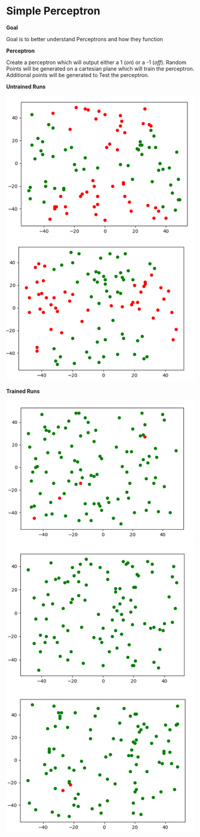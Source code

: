 # Simple Perceptron

**Goal**

Goal is to better understand Perceptrons and how they function

**Perceptron**

Create a perceptron which will output either a 1 (*on*) or a -1 (*off*).
Random Points will be generated on a cartesian plane which will train the
perceptron. Additional points will be generated to Test the perceptron.

**Untrained Runs**

![Untrained](Images/UnTrained1.png)
![Untrained](Images/unTrained2.png)

**Trained Runs**

![Trained](Images/Trained1.png)
![Trained](Images/Trained2.png)
![Trained](Images/Trained3.png)
